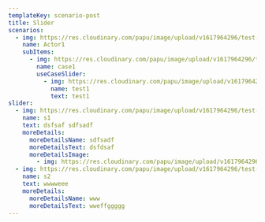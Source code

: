 ```yaml
---
templateKey: scenario-post
title: Slider
scenarios:
  - img: https://res.cloudinary.com/papu/image/upload/v1617964296/test-image_kza5ja.jpg
    name: Actor1
    subItems:
      - img: https://res.cloudinary.com/papu/image/upload/v1617964296/test-image_kza5ja.jpg
        name: case1
        useCaseSlider:
          - img: https://res.cloudinary.com/papu/image/upload/v1617964296/test-image_kza5ja.jpg
            name: test1
            text: test1
slider:
  - img: https://res.cloudinary.com/papu/image/upload/v1617964296/test-image_kza5ja.jpg
    name: s1
    text: dsfsaf sdfsadf
    moreDetails:
      moreDetailsName: sdfsadf
      moreDetailsText: dsfdsaf
      moreDetailsImage:
        - img: https://res.cloudinary.com/papu/image/upload/v1617964296/test-image_kza5ja.jpg
  - img: https://res.cloudinary.com/papu/image/upload/v1617964296/test-image_kza5ja.jpg
    name: s2
    text: wwwweee
    moreDetails:
      moreDetailsName: www
      moreDetailsText: wweffggggg
---
```

